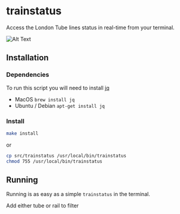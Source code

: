 # trainstatus
Access the London Tube lines status in real-time from your terminal.

![Alt Text](https://github.com/Chisnet/trainstatus/blob/master/_demo/demo.gif)  

## Installation

### Dependencies
To run this script you will need to install [jq](https://stedolan.github.io/jq/download) 
- MacOS           `brew install jq`
- Ubuntu / Debian `apt-get install jq`

### Install
```sh
make install 
```
or
```sh
cp src/trainstatus /usr/local/bin/trainstatus
chmod 755 /usr/local/bin/trainstatus
```
## Running
Running is as easy as a simple `trainstatus` in the terminal.

Add either tube or rail to filter